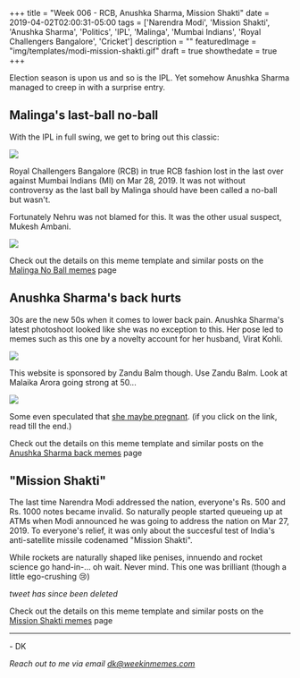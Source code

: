 +++
title = "Week 006 - RCB, Anushka Sharma, Mission Shakti"
date = 2019-04-02T02:00:31-05:00
tags = ['Narendra Modi', 'Mission Shakti', 'Anushka Sharma', 'Politics', 'IPL', 'Malinga', 'Mumbai Indians', 'Royal Challengers Bangalore', 'Cricket']
description = ""
featuredImage = "img/templates/modi-mission-shakti.gif"
draft = true
showthedate = true
+++

Election season is upon us and so is the IPL. Yet somehow Anushka Sharma managed to creep in with a surprise entry.

<!--more-->

## Malinga's last-ball no-ball

With the IPL in full swing, we get to bring out this classic:

![](img/IPL-Bangalore-Cant.png)

Royal Challengers Bangalore (RCB) in true RCB fashion lost in the last over against Mumbai Indians (MI) on Mar 28, 2019. It was not without controversy as the last ball by Malinga should have been called a no-ball but wasn't.

Fortunately Nehru was not blamed for this. It was the other usual suspect, Mukesh Ambani.

![](img/malinga-no-ball/malinga-no-ball-ambani.gif)

Check out the details on this meme template and similar posts on the [Malinga No Ball memes](memes/malinga-no-ball#memes) page


## Anushka Sharma's back hurts

30s are the new 50s when it comes to lower back pain. Anushka Sharma's latest photoshoot looked like she was no exception to this. Her pose led to memes such as this one by a novelty account for her husband, Virat Kohli.

![](img/anushka-sharma-back/anushka-sharma-back-kohli-brands.png)

This website is sponsored by Zandu Balm though. Use Zandu Balm. Look at Malaika Arora going strong at 50...

![](img/munni-badnaam-hui.gif)

Some even speculated that [she maybe pregnant](https://www.dnaindia.com/bollywood/report-anushka-sharma-is-pregnant-and-she-has-been-hiding-it-from-everyone-here-s-how-2735460). (if you click on the link, read till the end.)

Check out the details on this meme template and similar posts on the [Anushka Sharma back memes](memes/anushka-sharma-back#memes) page

## "Mission Shakti"

The last time Narendra Modi addressed the nation, everyone's Rs. 500 and Rs. 1000 notes became invalid. So naturally people started queueing up at ATMs when Modi announced he was going to address the nation on Mar 27, 2019. To everyone's relief, it was only about the succesful test of India's anti-satellite missile codenamed "Mission Shakti". 

While rockets are naturally shaped like penises, innuendo and rocket science go hand-in-... oh wait. Never mind. This one was brilliant (though a little ego-crushing :cry:)

_tweet has since been deleted_


Check out the details on this meme template and similar posts on the [Mission Shakti memes](memes/mission-shakti#memes) page



---
\- DK

*Reach out to me via email [dk@weekinmemes.com](mailto:dk@weekinmemes.com)*